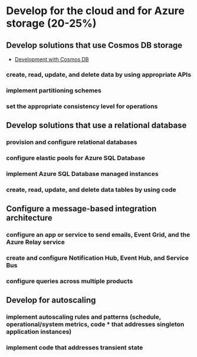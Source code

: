 # Develop for the cloud and for Azure storage (20-25%)

## Develop solutions that use Cosmos DB storage

- [Development with Cosmos DB](https://handsonlabs.microsoft.com/handsonlabs/SelfPacedLabs?storyId=story://d50c8d04-98de-45a5-84ce-75e1fbceab91/)

### create, read, update, and delete data by using appropriate APIs

### implement partitioning schemes

### set the appropriate consistency level for operations

## Develop solutions that use a relational database

### provision and configure relational databases

### configure elastic pools for Azure SQL Database

### implement Azure SQL Database managed instances

### create, read, update, and delete data tables by using code

## Configure a message-based integration architecture

### configure an app or service to send emails, Event Grid, and the Azure Relay service

### create and configure Notification Hub, Event Hub, and Service Bus

### configure queries across multiple products

## Develop for autoscaling

### implement autoscaling rules and patterns (schedule, operational/system metrics, code * that addresses singleton application instances)

### implement code that addresses transient state
